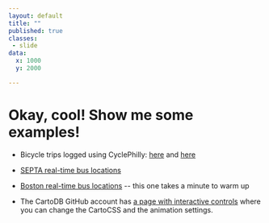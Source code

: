 ```yaml
---
layout: default
title: ""
published: true
classes:
 - slide
data:
  x: 1000
  y: 2000

---
```


# Okay, cool!  Show me some examples! #

*  Bicycle trips logged using CyclePhilly:  [here](http://banderkat.net/timelapse_may.html) and [here](http://banderkat.net/timelapse.html)

*  [SEPTA real-time bus locations](http://banderkat.net/septa.html)

*  [Boston real-time bus locations](http://banderkat.net/mbta.html) -- this one takes a minute to warm up

*  The CartoDB GitHub account has [a page with interactive controls](http://cartodb.github.io/torque/) where you can change
   the CartoCSS and the animation settings.
